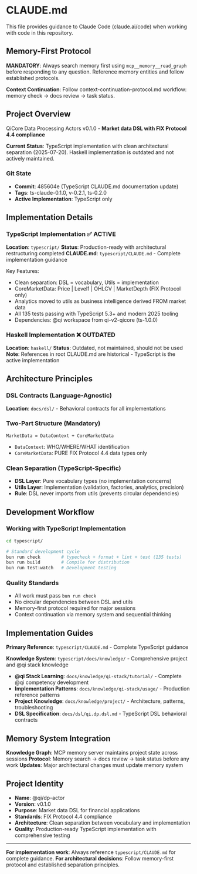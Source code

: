 # CLAUDE.md

This file provides guidance to Claude Code (claude.ai/code) when working with code in this repository.

## Memory-First Protocol

**MANDATORY**: Always search memory first using `mcp__memory__read_graph` before responding to any question. Reference memory entities and follow established protocols.

**Context Continuation**: Follow context-continuation-protocol.md workflow: memory check → docs review → task status.

## Project Overview

QiCore Data Processing Actors v0.1.0 - **Market data DSL with FIX Protocol 4.4 compliance**

**Current Status**: TypeScript implementation with clean architectural separation (2025-07-20). Haskell implementation is outdated and not actively maintained.

### Git State
- **Commit**: 485604e (TypeScript CLAUDE.md documentation update)
- **Tags**: ts-claude-0.1.0, v-0.2.1, ts-0.2.0
- **Active Implementation**: TypeScript only

## Implementation Details

### TypeScript Implementation ✅ ACTIVE
**Location**: `typescript/`
**Status**: Production-ready with architectural restructuring completed
**CLAUDE.md**: `typescript/CLAUDE.md` - Complete implementation guidance

Key Features:
- Clean separation: DSL = vocabulary, Utils = implementation
- CoreMarketData: Price | Level1 | OHLCV | MarketDepth (FIX Protocol only)
- Analytics moved to utils as business intelligence derived FROM market data
- All 135 tests passing with TypeScript 5.3+ and modern 2025 tooling
- Dependencies: @qi workspace from qi-v2-qicore (ts-1.0.0)

### Haskell Implementation ❌ OUTDATED
**Location**: `haskell/`
**Status**: Outdated, not maintained, should not be used
**Note**: References in root CLAUDE.md are historical - TypeScript is the active implementation

## Architecture Principles

### DSL Contracts (Language-Agnostic)
**Location**: `docs/dsl/` - Behavioral contracts for all implementations

### Two-Part Structure (Mandatory)
```
MarketData = DataContext + CoreMarketData
```
- `DataContext`: WHO/WHERE/WHAT identification
- `CoreMarketData`: PURE FIX Protocol 4.4 data types only

### Clean Separation (TypeScript-Specific)
- **DSL Layer**: Pure vocabulary types (no implementation concerns)
- **Utils Layer**: Implementation (validation, factories, analytics, precision)
- **Rule**: DSL never imports from utils (prevents circular dependencies)

## Development Workflow

### Working with TypeScript Implementation
```bash
cd typescript/

# Standard development cycle
bun run check        # typecheck + format + lint + test (135 tests)
bun run build        # Compile for distribution
bun run test:watch   # Development testing
```

### Quality Standards
- All work must pass `bun run check`
- No circular dependencies between DSL and utils
- Memory-first protocol required for major sessions
- Context continuation via memory system and sequential thinking

## Implementation Guides

**Primary Reference**: `typescript/CLAUDE.md` - Complete TypeScript guidance

**Knowledge System**: `typescript/docs/knowledge/` - Comprehensive project and @qi stack knowledge
- **@qi Stack Learning**: `docs/knowledge/qi-stack/tutorial/` - Complete @qi competency development
- **Implementation Patterns**: `docs/knowledge/qi-stack/usage/` - Production reference patterns
- **Project Knowledge**: `docs/knowledge/project/` - Architecture, patterns, troubleshooting
- **DSL Specification**: `docs/dsl/qi.dp.dsl.md` - TypeScript DSL behavioral contracts

## Memory System Integration

**Knowledge Graph**: MCP memory server maintains project state across sessions
**Protocol**: Memory search → docs review → task status before any work
**Updates**: Major architectural changes must update memory system

## Project Identity

- **Name**: @qi/dp-actor  
- **Version**: v0.1.0
- **Purpose**: Market data DSL for financial applications
- **Standards**: FIX Protocol 4.4 compliance
- **Architecture**: Clean separation between vocabulary and implementation
- **Quality**: Production-ready TypeScript implementation with comprehensive testing

---

**For implementation work**: Always reference `typescript/CLAUDE.md` for complete guidance.
**For architectural decisions**: Follow memory-first protocol and established separation principles.